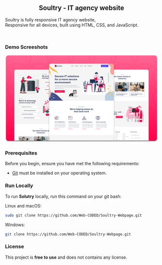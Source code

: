 

  <h2 align="center">Soultry - IT agency website</h2>

  Soultry is fully responsive IT agency website, <br />Responsive for all devices, built using HTML, CSS, and JavaScript.

<br />

### Demo Screeshots

![Solutry Desktop Demo](./readme-images/desktop.png "Desktop Demo")

### Prerequisites

Before you begin, ensure you have met the following requirements:

* [Git](https://git-scm.com/downloads "Download Git") must be installed on your operating system.

### Run Locally

To run **Solutry** locally, run this command on your git bash:

Linux and macOS:

```bash
sudo git clone https://github.com/Web-CODED/Soultry-Webpage.git
```

Windows:

```bash
git clone https://github.com/Web-CODED/Soultry-Webpage.git
```


### License

This project is **free to use** and does not contains any license.
